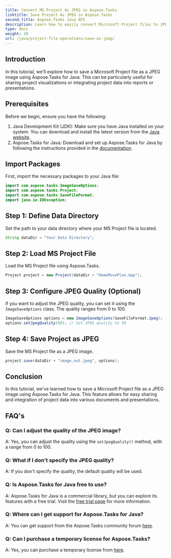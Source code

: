 ```yaml
---
title: Convert MS Project As JPEG in Aspose.Tasks
linktitle: Save Project As JPEG in Aspose.Tasks
second_title: Aspose.Tasks Java API
description: Learn how to easily convert Microsoft Project files to JPEG images using Aspose.Tasks for Java. Boost your productivity.
type: docs
weight: 20
url: /java/project-file-operations/save-as-jpeg/
---
```

## Introduction
In this tutorial, we'll explore how to save a Microsoft Project file as a JPEG image using Aspose.Tasks for Java. This can be particularly useful for sharing project visualizations or integrating project data into reports or presentations.
## Prerequisites
Before we begin, ensure you have the following:
1. Java Development Kit (JDK): Make sure you have Java installed on your system. You can download and install the latest version from the [Java website](https://www.oracle.com/java/technologies/javase-jdk11-downloads.html).
2. Aspose.Tasks for Java: Download and set up Aspose.Tasks for Java by following the instructions provided in the [documentation](https://reference.aspose.com/tasks/java/).

## Import Packages
First, import the necessary packages to your Java file:
```java
import com.aspose.tasks.ImageSaveOptions;
import com.aspose.tasks.Project;
import com.aspose.tasks.SaveFileFormat;
import java.io.IOException;
```
## Step 1: Define Data Directory
Set the path to your data directory where your MS Project file is located.
```java
String dataDir = "Your Data Directory";
```
## Step 2: Load MS Project File
Load the MS Project file using Aspose.Tasks.
```java
Project project = new Project(dataDir + "HomeMovePlan.mpp");
```
## Step 3: Configure JPEG Quality (Optional)
If you want to adjust the JPEG quality, you can set it using the `ImageSaveOptions` class. The quality ranges from 0 to 100.
```java
ImageSaveOptions options = new ImageSaveOptions(SaveFileFormat.Jpeg);
options.setJpegQuality(50); // Set JPEG quality to 50
```
## Step 4: Save Project as JPEG
Save the MS Project file as a JPEG image.
```java
project.save(dataDir + "image_out.jpeg", options);
```

## Conclusion
In this tutorial, we've learned how to save a Microsoft Project file as a JPEG image using Aspose.Tasks for Java. This feature allows for easy sharing and integration of project data into various documents and presentations.
## FAQ's
### Q: Can I adjust the quality of the JPEG image?
A: Yes, you can adjust the quality using the `setJpegQuality()` method, with a range from 0 to 100.
### Q: What if I don't specify the JPEG quality?
A: If you don't specify the quality, the default quality will be used.
### Q: Is Aspose.Tasks for Java free to use?
A: Aspose.Tasks for Java is a commercial library, but you can explore its features with a free trial. Visit the [free trial page](https://releases.aspose.com/) for more information.
### Q: Where can I get support for Aspose.Tasks for Java?
A: You can get support from the Aspose.Tasks community forum [here](https://forum.aspose.com/c/tasks/15).
### Q: Can I purchase a temporary license for Aspose.Tasks?
A: Yes, you can purchase a temporary license from [here](https://purchase.aspose.com/temporary-license/).
